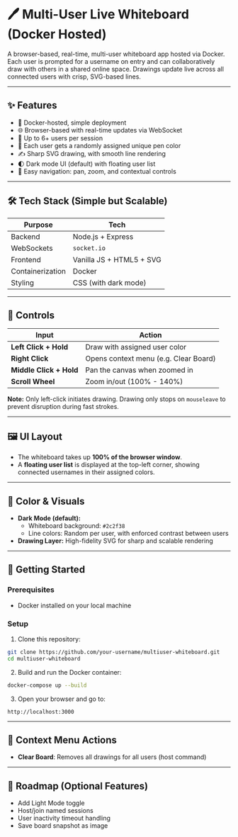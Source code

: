 # 🖊️ Multi-User Live Whiteboard (Docker Hosted)

A browser-based, real-time, multi-user whiteboard app hosted via Docker. Each user is prompted for a username on entry and can collaboratively draw with others in a shared online space. Drawings update live across all connected users with crisp, SVG-based lines.

---

## ✨ Features

- 🔌 Docker-hosted, simple deployment
- 🌐 Browser-based with real-time updates via WebSocket
- 👥 Up to 6+ users per session
- 🎨 Each user gets a randomly assigned unique pen color
- ✍️ Sharp SVG drawing, with smooth line rendering
- 🌓 Dark mode UI (default) with floating user list
- 🧭 Easy navigation: pan, zoom, and contextual controls

---

## 🛠 Tech Stack (Simple but Scalable)

| Purpose             | Tech                       |
|---------------------|----------------------------|
| Backend             | Node.js + Express          |
| WebSockets          | `socket.io`                |
| Frontend            | Vanilla JS + HTML5 + SVG   |
| Containerization    | Docker                     |
| Styling             | CSS (with dark mode)       |

---

## 🔧 Controls

| Input                  | Action                                      |
|------------------------|---------------------------------------------|
| **Left Click + Hold**  | Draw with assigned user color               |
| **Right Click**        | Opens context menu (e.g. Clear Board)       |
| **Middle Click + Hold**| Pan the canvas when zoomed in               |
| **Scroll Wheel**       | Zoom in/out (100% - 140%)                   |

**Note:** Only left-click initiates drawing. Drawing only stops on `mouseleave` to prevent disruption during fast strokes.

---

## 🖼️ UI Layout

- The whiteboard takes up **100% of the browser window**.
- A **floating user list** is displayed at the top-left corner, showing connected usernames in their assigned colors.

---

## 🎨 Color & Visuals

- **Dark Mode (default):**
  - Whiteboard background: `#2c2f38`
  - Line colors: Random per user, with enforced contrast between users
- **Drawing Layer:** High-fidelity SVG for sharp and scalable rendering

---

## 🚀 Getting Started

### Prerequisites

- Docker installed on your local machine

### Setup

1. Clone this repository:

```bash
git clone https://github.com/your-username/multiuser-whiteboard.git
cd multiuser-whiteboard
```

2. Build and run the Docker container:

```bash
docker-compose up --build
```

3. Open your browser and go to:

```
http://localhost:3000
```

---

## 🧹 Context Menu Actions
- **Clear Board**: Removes all drawings for all users (host command)

---

## 🧪 Roadmap (Optional Features)
- Add Light Mode toggle
- Host/join named sessions
- User inactivity timeout handling
- Save board snapshot as image
